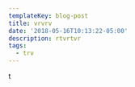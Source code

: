 ```yaml
---
templateKey: blog-post
title: vrvrv
date: '2018-05-16T10:13:22-05:00'
description: rtvrtvr
tags:
  - trv
---
```

t

